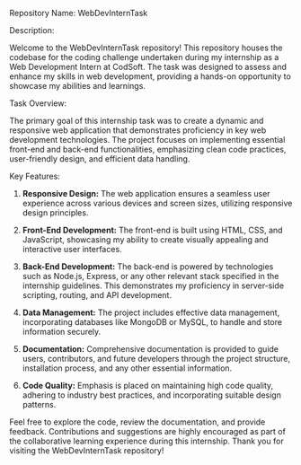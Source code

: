 Repository Name: WebDevInternTask

Description:

Welcome to the WebDevInternTask repository! This repository houses the codebase for the coding challenge undertaken during my internship as a Web Development Intern at CodSoft. The task was designed to assess and enhance my skills in web development, providing a hands-on opportunity to showcase my abilities and learnings.

Task Overview:

The primary goal of this internship task was to create a dynamic and responsive web application that demonstrates proficiency in key web development technologies. The project focuses on implementing essential front-end and back-end functionalities, emphasizing clean code practices, user-friendly design, and efficient data handling.

Key Features:

1. **Responsive Design:** The web application ensures a seamless user experience across various devices and screen sizes, utilizing responsive design principles.

2. **Front-End Development:** The front-end is built using HTML, CSS, and JavaScript, showcasing my ability to create visually appealing and interactive user interfaces.

3. **Back-End Development:** The back-end is powered by technologies such as Node.js, Express, or any other relevant stack specified in the internship guidelines. This demonstrates my proficiency in server-side scripting, routing, and API development.

4. **Data Management:** The project includes effective data management, incorporating databases like MongoDB or MySQL, to handle and store information securely.

5. **Documentation:** Comprehensive documentation is provided to guide users, contributors, and future developers through the project structure, installation process, and any other essential information.

6. **Code Quality:** Emphasis is placed on maintaining high code quality, adhering to industry best practices, and incorporating suitable design patterns.

Feel free to explore the code, review the documentation, and provide feedback. Contributions and suggestions are highly encouraged as part of the collaborative learning experience during this internship. Thank you for visiting the WebDevInternTask repository!
